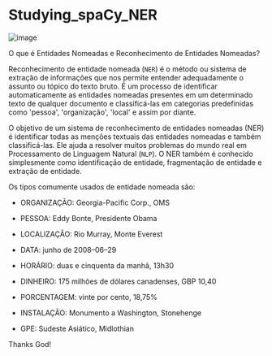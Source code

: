 # Studying_spaCy_NER

![image](https://user-images.githubusercontent.com/69597971/168176729-91504165-c408-4e9e-9e86-5fde98d40c77.png)


O que é Entidades Nomeadas e Reconhecimento de Entidades Nomeadas?

Reconhecimento de entidade nomeada (``NER``) é o método ou sistema de extração de informações que nos permite entender adequadamente o assunto ou tópico do texto bruto. É um processo de identificar automaticamente as entidades nomeadas presentes em um determinado texto de qualquer documento e classificá-las em categorias predefinidas como 'pessoa', 'organização', 'local' e assim por diante.

O objetivo de um sistema de reconhecimento de entidades nomeadas (NER) é identificar todas as menções textuais das entidades nomeadas e também classificá-las. Ele ajuda a resolver muitos problemas do mundo real em Processamento de Linguagem Natural (``NLP``). O NER também é conhecido simplesmente como identificação de entidade, fragmentação de entidade e extração de entidade.

Os tipos comumente usados de entidade nomeada são:

* ORGANIZAÇÃO: Georgia-Pacific Corp., OMS

* PESSOA: Eddy Bonte, Presidente Obama

* LOCALIZAÇÃO: Rio Murray, Monte Everest

* DATA: junho de 2008–06–29

* HORÁRIO: duas e cinquenta da manhã, 13h30

* DINHEIRO: 175 milhões de dólares canadenses, GBP 10,40

* PORCENTAGEM: vinte por cento, 18,75%

* INSTALAÇÃO: Monumento a Washington, Stonehenge

* GPE: Sudeste Asiático, Midlothian





Thanks God!
